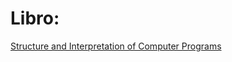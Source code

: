 # Libro:
[Structure and Interpretation of Computer Programs](https://web.mit.edu/6.001/6.037/sicp.pdf)
